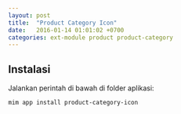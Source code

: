 ```yaml
---
layout: post
title:  "Product Category Icon"
date:   2016-01-14 01:01:02 +0700
categories: ext-module product product-category
---
```


## Instalasi

Jalankan perintah di bawah di folder aplikasi:

```
mim app install product-category-icon
```
